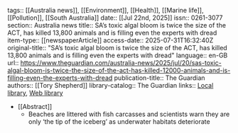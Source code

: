 tags:: [[Australia news]], [[Environment]], [[Health]], [[Marine life]], [[Pollution]], [[South Australia]]
date:: [[Jul 22nd, 2025]]
issn:: 0261-3077
section:: Australia news
title:: SA’s toxic algal bloom is twice the size of the ACT, has killed 13,800 animals and is filling even the experts with dread
item-type:: [[newspaperArticle]]
access-date:: 2025-07-31T16:32:40Z
original-title:: "SA’s toxic algal bloom is twice the size of the ACT, has killed 13,800 animals and is filling even the experts with dread"
language:: en-GB
url:: https://www.theguardian.com/australia-news/2025/jul/20/sas-toxic-algal-bloom-is-twice-the-size-of-the-act-has-killed-12000-animals-and-is-filling-even-the-experts-with-dread
publication-title:: The Guardian
authors:: [[Tory Shepherd]]
library-catalog:: The Guardian
links:: [Local library](zotero://select/library/items/7G8WKNZ2), [Web library](https://www.zotero.org/users/46463/items/7G8WKNZ2)

- [[Abstract]]
	- Beaches are littered with fish carcasses and scientists warn they are only ‘the tip of the iceberg’ as underwater habitats deteriorate